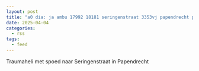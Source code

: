 ```yaml
---
layout: post
title: "a0 dia: ja ambu 17992 18181 seringenstraat 3353vj papendrecht papdrt bon 50798"
date: 2025-04-04
categories: 
  - rss
tags: 
  - feed
---
```


Traumaheli met spoed naar Seringenstraat in Papendrecht
